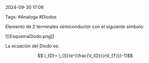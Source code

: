 2024-09-30 17:06

Tags: #Analoga #Diodos

Elemento de 2 terminales semiconductor con el siguiente símbolo:

![[EsquemaDiodo.png]]

La ecuación del Diodo es:

$$ I_{D}= I_{S}(e^{\frac{V_{D}}{nV_{T}}}-1)$$
